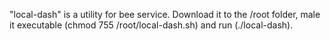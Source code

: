 "local-dash" is a utility for bee service. 
Download it to the /root folder, male it executable (chmod 755 /root/local-dash.sh) and run (./local-dash).



